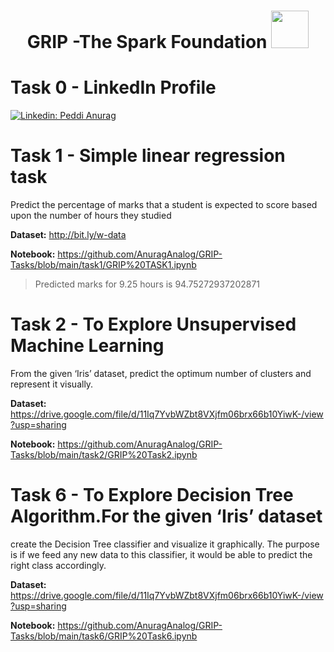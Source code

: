 <h1 align="center">GRIP -The Spark Foundation <img src="https://www.thesparksfoundationsingapore.org/images/logo_small.png" width="60"></h1>
                                                          
# Task 0 - LinkedIn Profile 
[![Linkedin: Peddi Anurag](https://img.shields.io/badge/LinkedIn-Anurag%20Peddi-black?style=flat&logo=linkedin&labelColor=blue&link=https://www.linkedin.com/in/peddi-anurag-01767a166/)](https://www.linkedin.com/in/peddi-anurag-01767a166/)

# Task 1 - Simple linear regression task
Predict the percentage of marks that a student is expected to score based upon the number of hours they studied

**Dataset:** http://bit.ly/w-data

**Notebook:** https://github.com/AnuragAnalog/GRIP-Tasks/blob/main/task1/GRIP%20TASK1.ipynb

> Predicted marks for 9.25 hours is 94.75272937202871

# Task 2 - To Explore Unsupervised Machine Learning
From the given ‘Iris’ dataset, predict the optimum number of clusters and represent it visually.

**Dataset:** https://drive.google.com/file/d/11Iq7YvbWZbt8VXjfm06brx66b10YiwK-/view?usp=sharing

**Notebook:** https://github.com/AnuragAnalog/GRIP-Tasks/blob/main/task2/GRIP%20Task2.ipynb
 
# Task 6 - To Explore Decision Tree Algorithm.For the given ‘Iris’ dataset
create the Decision Tree classifier and visualize it graphically. The purpose is if we feed any new data to this classifier, it would be able to predict the right class accordingly.

**Dataset:** https://drive.google.com/file/d/11Iq7YvbWZbt8VXjfm06brx66b10YiwK-/view?usp=sharing

**Notebook:** https://github.com/AnuragAnalog/GRIP-Tasks/blob/main/task6/GRIP%20Task6.ipynb
